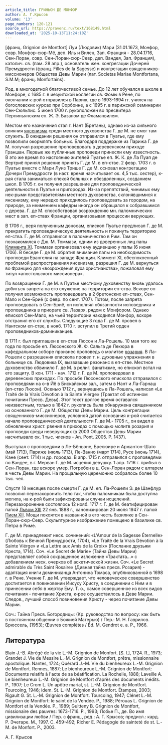 ```yaml
---
article_title: ГРИНЬОН ДЕ МОНФОР
author: А. Г.Крысов
volume: '13'
page_numbers: 120-121
source_url: https://pravenc.ru/text/168149.html
downloaded_at: '2025-10-13T11:24:10Z'
---
```


[франц. Grignion de Montfort] Луи (Людовик) Мари (31.01.1673, Монфор, совр. Монфор-сюр-Мё, деп. Иль и Вилен, Зап. Франция - 28.04.1716, Сен-Лоран, совр. Сен-Лоран-сюр-Севр, деп. Вандея, Зап. Франция), католич. св. (пам. 28 апр.), основатель жен. конгрегации Дочерей Премудрости (франц. Filles de la Sagesse) и конгрегации священников-миссионеров Общества Девы Марии (лат. Societas Mariae Montfortana, S.M.M; франц. Monfortains).

Род. в многодетной благочестивой семье. До 12 лет обучался в школе в Монфоре, с 1685 г. в иезуитской коллегии св. Фомы в Рене, по окончании к-рой отправился в Париж, где в 1693-1694 гг. учился на богословских курсах при Сорбонне, а с 1695 г. в парижской семинарии Сен-Сюльпис. 5 июня 1700 г. рукоположен во пресвитера Перпиньянским еп. Ж. Э. Базаном де Фламанвилем.

Местом его назначения стал г. Нант (Бретань), однако из-за сильного влияния [янсенизма](https://pravenc.ru/text/Янсенизм.html) среди местного духовенства Г. де М. не смог там служить. В ожидании решения он отправился в Пуатье, где ему позволили окормлять больных. Благодаря поддержке из Парижа Г. де М. получил разрешение проповедовать в деревенском приходе Граншан. Первые же публичные проповеди принесли ему известность. В это же время по настоянию жителей Пуатье еп. Ж. К. де Ла Пуап де Вертриё принял решение принять Г. де М. в еп-стве. 2 февр. 1703 г. в Пуатье вместе с Мари Луиз Трише Г. де М. основал конгрегацию Дочери Премудрости (в наст. время насчитывает ок. 4,5 тыс. сестер), к-рая стала заниматься опекой больных и обездоленных, созданием школ. В 1705 г. он получил разрешение для проповеднической деятельности в Пуатье и пригородах. Из-за препятствий, чинимых ему нек-рыми представителями местного духовенства, склонявшимися к янсенизму, ему нередко приходилось проповедовать за городом, на природе, за неимением кафедры иногда он обращался к собравшимся с дерева. Г. де М. способствовал возрождению мн. паломнических мест в зап. еп-ствах Франции, организовывал процессии верующих.

В 1706 г., веря полученным доносам, епископ Пуатье предписал Г. де М. прекратить проповедническую деятельность и покинуть территорию еп-ства. Г. де М. отправился в паломничество в Рим. Там он познакомился с Дж. М. Томмази, одним из доверенных лиц папы [Климента XI](<https://pravenc.ru/text/Климента XI.html>). Томмази организовал ему аудиенцию у папы (6 июня 1706). В беседе Г. де М. обратил внимание папы на необходимость проповеди Евангелия на западе Франции. Климент XI, обеспокоенный проблемой распространения янсенизма, разрешил Г. де М. вернуться во Францию для «возрождения духа христианства», пожаловал ему титул «апостольского миссионера».

По возвращении Г. де М. в Пуатье местному духовенству вновь удалось добиться запрета на его служение на территории еп-ства. Вскоре он получил возможность проповедовать в 2 бретонских еп-ствах, Сен-Мало и Сен-Бриё (с февр. по сент. 1707). Потом, после запрета проповедовать в Сен-Бриё, он исполнял обязанности исповедника и проповедника в приорате св. Лазаря, рядом с Монфором. Однако епископ Сен-Мало, на чьей территории находился Монфор, вскоре отстранил его от службы. Следующие 3 года Г. де М. провел в Нантском еп-стве, в нояб. 1710 г. вступил в Третий орден проповедников-доминиканцев.

В 1711 г. был приглашен в еп-ства Люсон и Ла-Рошель. 10 мая того же года по просьбе еп. Люсонского Ж. Ф. Сальга де Лекюра в кафедральном соборе произнес проповедь о молитве [розария](https://pravenc.ru/text/Розарий.html). В Ла-Рошели с разрешения епископа провел т. н. духовные упражнения в больнице св. Людовика IX, вызвавшие резонанс в еп-стве. Местное духовенство обвинило Г. де М. в религ. фанатизме, но епископ встал на его защиту. В кон. 1711 - нач. 1712 г. Г. де М. проповедовал в деревенских приходах. По просьбе Люсонского епископа отправился с проповедями на о-в Йё в Бискайском зал., затем в Нант и Ла-Гарнаш (еп-ство Люсон). Осенью 1712 г., вернувшись в Ла-Рошель, написал «Le Traité de la Vrais Dévotion à la Sainte Viérge» (Трактат об истинном почитании Пресв. Девы). Этот текст долгое время оставался неизвестным, только в 1842 г. рукопись была обнаружена священником из основанного Г. де М. Общества Девы Марии. Цель конгрегации священников-миссионеров, условной датой основания к-рой считается начало проповеднической деятельности Г. де М.- 1705 г., он видел в обновлении христ. рвения в приходах с помощью молитв розария и проповеди среди неверующих (в 2003 Общество Девы Марии насчитывало ок. 1 тыс. членов - An. Pont. 2005. P. 1437).

Выступал с проповедями в Ле-Бёньоне, Бресюире и Аржантон-Шато (май 1713), Париже (июль 1713), Ле-Ванно (март 1714), Русе (июнь 1714), Кане (сент. 1714) и др. городах. В апр. 1715 г. отправился с проповедями по Вандее, в г. Мерван Г. де М. исцелил девушку. 1 апр. 1716 г. прибыл в Сен-Лоран, где вскоре умер. Погребен в ц. Сен-Лоран рядом с алтарем в честь Девы Марии. На прощальную церемонию собралось более 10 тыс. чел.

Спустя 18 месяцев после смерти Г. де М. еп. Ла-Рошели Э. де Шанфлур позволил перезахоронить тело так, чтобы паломникам была доступна могила, на к-рой были зафиксированы случаи исцелений. Перезахоронение состоялось 12 нояб. 1717 г. Г. де М. беатифицирован папой [Львом XIII](<https://pravenc.ru/text/Лев XIII.html>) 22 янв. 1888 г., канонизирован 20 июля 1947 г. папой [Пием XII](<https://pravenc.ru/text/Пием XII.html>). Мощи покоятся в названной в его честь базилике в Сен-Лоран-сюр-Севр. Скульптурное изображение помещено в базилике св. Петра в Риме.

Г. де М. принадлежит неск. сочинений: «L'Amour de la Sagesse Éternelle» (Любовь к Вечной Премудрости, 1704), «Le Traité de la Vrais Dévotion à la Sainte Viérge» и «La Lettre aux Amis de la Croix» (Послание друзьям Креста, 1714). Соч. «Le Secret de Marie» (Тайна Девы Марии) представляет собой сокращенное изложение «Трактата...» с добавлением неск. очерков об аскетической жизни. Соч. «Le Secret admirable du Très Saint Rosaire» (Дивная тайна пресв. Розария) - адаптация книги доминиканца Антонина Томаса, опубликованной в 1698 г. в Рене. Учение Г. де М. утверждает, что человеческое совершенство достигается в повиновении Иисусу Христу, в соединении с Ним и в принесении себя в жертву Ему. Т. о., самое совершенное из всех видов почитания - почитание Христа, к-рое осуществилось в Деве Марии. Следов., лучший способ повиновения Христу - через почитание Девы Марии.

Соч.: Тайна Пресв. Богородицы: (Кр. руководство по вопросу: как быть в постоянном общении с Божией Матерью) / Пер.: М. Н. Гаврилов. Брюссель, [1953]; Œuvres complètes / Éd. M. Gendrot e. a. P., 1966.

## Литература

Blain J.-B. Abrégé de la vie L.-M. Grignion de Monfort. [S. l.], 1724. R., 1973; Grandet J. Vie de Messire L.-M. Grignion de Montfort, prêtre, missionnaire apostolique. Nantes, 1724; Quérard J.-M. Vie du bienheureux L.-M. Grignion de Montfort. Rennes, 1887; Le bienheureux L.-M. Grignion de Montfort: Documents relatifs à l'acte de sa béatification. La Rochelle, 1888; Laveille A. Le bienheureux L.-M. Grignion de Montfort d'après des documents inédits. P., 1907; Le Crom L. Un apôtre marial, st. L.-M. Grignion de Montfort. Tourcoing, 1946; idem. St. L.-M. Grignion de Montfort. Étampes, 2003; Rigault G. St. L.-M. Grignion de Montfort. Tourcoing, 1947; Clénet L.-M. Grignion de Montfort: le saint de la Vendée. P., 1988; Pérouas L. Grignion de Montfort et la Vendée. P., 1989; Guitteny B. Grignion de Montfort, missionaire des pauvres: 1673-1716. P., 1993; Лобье П., де. Во имя цивилизации любви / Пер. с франц., ред.: А. Г. Крысов; предисл.: кард. Р. Эчегаре. М., 1997. С. 459-492; Richer E. Pédagogie de sainteté de st. L.-M. de Monfort. P., 2003.

А. Г.  Крысов
